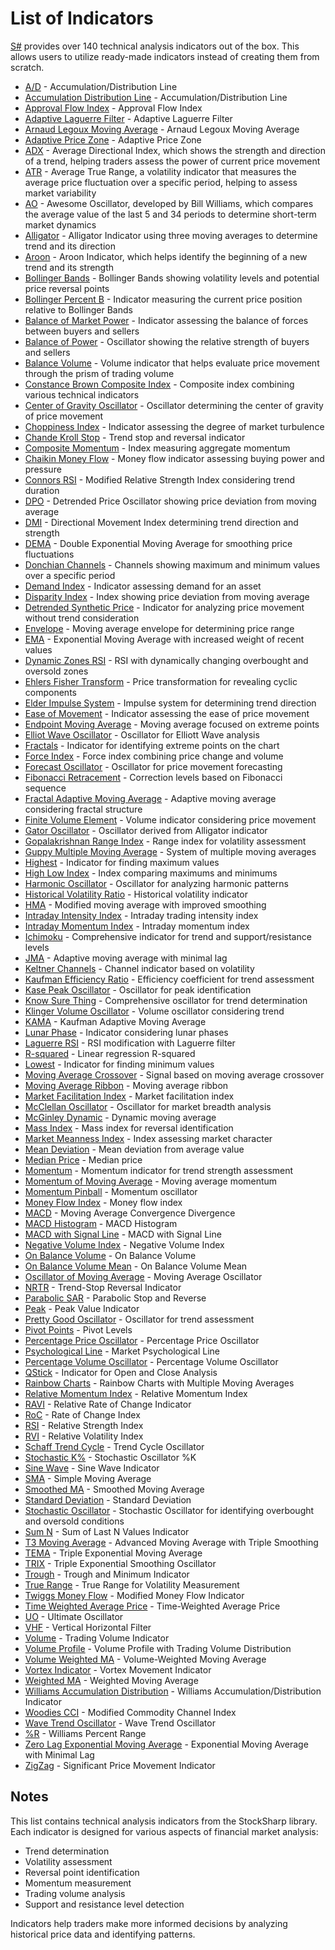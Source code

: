 # List of Indicators

[S\#](../../api.md) provides over 140 technical analysis indicators out of the box. This allows users to utilize ready-made indicators instead of creating them from scratch.

- [A/D](list_of_indicators/a_d.md) - Accumulation/Distribution Line
- [Accumulation Distribution Line](list_of_indicators/accumulation_distribution_line.md) - Accumulation/Distribution Line
- [Approval Flow Index](list_of_indicators/approval_flow_index.md) - Approval Flow Index
- [Adaptive Laguerre Filter](list_of_indicators/adaptive_laguerre_filter.md) - Adaptive Laguerre Filter
- [Arnaud Legoux Moving Average](list_of_indicators/arnaud_legoux_moving_average.md) - Arnaud Legoux Moving Average
- [Adaptive Price Zone](list_of_indicators/adaptive_price_zone.md) - Adaptive Price Zone
- [ADX](list_of_indicators/adx.md) - Average Directional Index, which shows the strength and direction of a trend, helping traders assess the power of current price movement
- [ATR](list_of_indicators/atr.md) - Average True Range, a volatility indicator that measures the average price fluctuation over a specific period, helping to assess market variability
- [AO](list_of_indicators/ao.md) - Awesome Oscillator, developed by Bill Williams, which compares the average value of the last 5 and 34 periods to determine short-term market dynamics
- [Alligator](list_of_indicators/alligator.md) - Alligator Indicator using three moving averages to determine trend and its direction
- [Aroon](list_of_indicators/aroon.md) - Aroon Indicator, which helps identify the beginning of a new trend and its strength
- [Bollinger Bands](list_of_indicators/bollinger_bands.md) - Bollinger Bands showing volatility levels and potential price reversal points
- [Bollinger Percent B](list_of_indicators/bollinger_percent_b.md) - Indicator measuring the current price position relative to Bollinger Bands
- [Balance of Market Power](list_of_indicators/balance_of_market_power.md) - Indicator assessing the balance of forces between buyers and sellers
- [Balance of Power](list_of_indicators/balance_of_power.md) - Oscillator showing the relative strength of buyers and sellers
- [Balance Volume](list_of_indicators/balance_volume.md) - Volume indicator that helps evaluate price movement through the prism of trading volume
- [Constance Brown Composite Index](list_of_indicators/constance_brown_composite_index.md) - Composite index combining various technical indicators
- [Center of Gravity Oscillator](list_of_indicators/center_of_gravity_oscillator.md) - Oscillator determining the center of gravity of price movement
- [Choppiness Index](list_of_indicators/choppiness_index.md) - Indicator assessing the degree of market turbulence
- [Chande Kroll Stop](list_of_indicators/chande_kroll_stop.md) - Trend stop and reversal indicator
- [Composite Momentum](list_of_indicators/composite_momentum.md) - Index measuring aggregate momentum
- [Chaikin Money Flow](list_of_indicators/chaikin_money_flow.md) - Money flow indicator assessing buying power and pressure
- [Connors RSI](list_of_indicators/connors_rsi.md) - Modified Relative Strength Index considering trend duration
- [DPO](list_of_indicators/dpo.md) - Detrended Price Oscillator showing price deviation from moving average
- [DMI](list_of_indicators/dmi.md) - Directional Movement Index determining trend direction and strength
- [DEMA](list_of_indicators/dema.md) - Double Exponential Moving Average for smoothing price fluctuations
- [Donchian Channels](list_of_indicators/donchian_channels.md) - Channels showing maximum and minimum values over a specific period
- [Demand Index](list_of_indicators/demand_index.md) - Indicator assessing demand for an asset
- [Disparity Index](list_of_indicators/disparity_index.md) - Index showing price deviation from moving average
- [Detrended Synthetic Price](list_of_indicators/detrended_synthetic_price.md) - Indicator for analyzing price movement without trend consideration
- [Envelope](list_of_indicators/envelope.md) - Moving average envelope for determining price range
- [EMA](list_of_indicators/ema.md) - Exponential Moving Average with increased weight of recent values
- [Dynamic Zones RSI](list_of_indicators/dynamic_zones_rsi.md) - RSI with dynamically changing overbought and oversold zones
- [Ehlers Fisher Transform](list_of_indicators/ehlers_fisher_transform.md) - Price transformation for revealing cyclic components
- [Elder Impulse System](list_of_indicators/elder_impulse_system.md) - Impulse system for determining trend direction
- [Ease of Movement](list_of_indicators/ease_of_movement.md) - Indicator assessing the ease of price movement
- [Endpoint Moving Average](list_of_indicators/endpoint_moving_average.md) - Moving average focused on extreme points
- [Elliot Wave Oscillator](list_of_indicators/elliot_wave_oscillator.md) - Oscillator for Elliott Wave analysis
- [Fractals](list_of_indicators/fractals.md) - Indicator for identifying extreme points on the chart
- [Force Index](list_of_indicators/force_index.md) - Force index combining price change and volume
- [Forecast Oscillator](list_of_indicators/forecast_oscillator.md) - Oscillator for price movement forecasting
- [Fibonacci Retracement](list_of_indicators/fibonacci_retracement.md) - Correction levels based on Fibonacci sequence
- [Fractal Adaptive Moving Average](list_of_indicators/fractal_adaptive_moving_average.md) - Adaptive moving average considering fractal structure
- [Finite Volume Element](list_of_indicators/finite_volume_element.md) - Volume indicator considering price movement
- [Gator Oscillator](list_of_indicators/gator_oscillator.md) - Oscillator derived from Alligator indicator
- [Gopalakrishnan Range Index](list_of_indicators/gopalakrishnan_range_index.md) - Range index for volatility assessment
- [Guppy Multiple Moving Average](list_of_indicators/guppy_multiple_moving_average.md) - System of multiple moving averages
- [Highest](list_of_indicators/highest.md) - Indicator for finding maximum values
- [High Low Index](list_of_indicators/high_low_index.md) - Index comparing maximums and minimums
- [Harmonic Oscillator](list_of_indicators/harmonic_oscillator.md) - Oscillator for analyzing harmonic patterns
- [Historical Volatility Ratio](list_of_indicators/historical_volatility_ratio.md) - Historical volatility indicator
- [HMA](list_of_indicators/hma.md) - Modified moving average with improved smoothing
- [Intraday Intensity Index](list_of_indicators/intraday_intensity_index.md) - Intraday trading intensity index
- [Intraday Momentum Index](list_of_indicators/intraday_momentum_index.md) - Intraday momentum index
- [Ichimoku](list_of_indicators/ichimoku.md) - Comprehensive indicator for trend and support/resistance levels
- [JMA](list_of_indicators/jma.md) - Adaptive moving average with minimal lag
- [Keltner Channels](list_of_indicators/keltner_channels.md) - Channel indicator based on volatility
- [Kaufman Efficiency Ratio](list_of_indicators/kaufman_efficiency_ratio.md) - Efficiency coefficient for trend assessment
- [Kase Peak Oscillator](list_of_indicators/kase_peak_oscillator.md) - Oscillator for peak identification
- [Know Sure Thing](list_of_indicators/kst.md) - Comprehensive oscillator for trend determination
- [Klinger Volume Oscillator](list_of_indicators/klinger_volume_oscillator.md) - Volume oscillator considering trend
- [KAMA](list_of_indicators/kama.md) - Kaufman Adaptive Moving Average
- [Lunar Phase](list_of_indicators/lunar_phase.md) - Indicator considering lunar phases
- [Laguerre RSI](list_of_indicators/laguerre_rsi.md) - RSI modification with Laguerre filter
- [R-squared](list_of_indicators/linear_reg_rsquared.md) - Linear regression R-squared
- [Lowest](list_of_indicators/lowest.md) - Indicator for finding minimum values
- [Moving Average Crossover](list_of_indicators/moving_average_crossover.md) - Signal based on moving average crossover
- [Moving Average Ribbon](list_of_indicators/moving_average_ribbon.md) - Moving average ribbon
- [Market Facilitation Index](list_of_indicators/market_facilitation_index.md) - Market facilitation index
- [McClellan Oscillator](list_of_indicators/mcclellan_oscillator.md) - Oscillator for market breadth analysis
- [McGinley Dynamic](list_of_indicators/mcginley_dynamic.md) - Dynamic moving average
- [Mass Index](list_of_indicators/mass_index.md) - Mass index for reversal identification
- [Market Meanness Index](list_of_indicators/market_meanness_index.md) - Index assessing market character
- [Mean Deviation](list_of_indicators/mean_deviation.md) - Mean deviation from average value
- [Median Price](list_of_indicators/median_price.md) - Median price
- [Momentum](list_of_indicators/momentum.md) - Momentum indicator for trend strength assessment
- [Momentum of Moving Average](list_of_indicators/momentum_of_moving_average.md) - Moving average momentum
- [Momentum Pinball](list_of_indicators/momentum_pinball.md) - Momentum oscillator
- [Money Flow Index](list_of_indicators/money_flow_index.md) - Money flow index
- [MACD](list_of_indicators/macd.md) - Moving Average Convergence Divergence
- [MACD Histogram](list_of_indicators/macd_histogram.md) - MACD Histogram
- [MACD with Signal Line](list_of_indicators/macd_with_signal_line.md) - MACD with Signal Line
- [Negative Volume Index](list_of_indicators/negative_volume_index.md) - Negative Volume Index
- [On Balance Volume](list_of_indicators/obv.md) - On Balance Volume
- [On Balance Volume Mean](list_of_indicators/on_balance_volume_mean.md) - On Balance Volume Mean
- [Oscillator of Moving Average](list_of_indicators/oscillator_of_moving_average.md) - Moving Average Oscillator
- [NRTR](list_of_indicators/nrtr.md) - Trend-Stop Reversal Indicator
- [Parabolic SAR](list_of_indicators/parabolic_sar.md) - Parabolic Stop and Reverse
- [Peak](list_of_indicators/peak.md) - Peak Value Indicator
- [Pretty Good Oscillator](list_of_indicators/pretty_good_oscillator.md) - Oscillator for trend assessment
- [Pivot Points](list_of_indicators/pivot_points.md) - Pivot Levels
- [Percentage Price Oscillator](list_of_indicators/percentage_price_oscillator.md) - Percentage Price Oscillator
- [Psychological Line](list_of_indicators/psychological_line.md) - Market Psychological Line
- [Percentage Volume Oscillator](list_of_indicators/percentage_volume_oscillator.md) - Percentage Volume Oscillator
- [QStick](list_of_indicators/qstick.md) - Indicator for Open and Close Analysis
- [Rainbow Charts](list_of_indicators/rainbow_charts.md) - Rainbow Charts with Multiple Moving Averages
- [Relative Momentum Index](list_of_indicators/relative_momentum_index.md) - Relative Momentum Index
- [RAVI](list_of_indicators/ravi.md) - Relative Rate of Change Indicator
- [RoC](list_of_indicators/roc.md) - Rate of Change Index
- [RSI](list_of_indicators/rsi.md) - Relative Strength Index
- [RVI](list_of_indicators/rvi.md) - Relative Volatility Index
- [Schaff Trend Cycle](list_of_indicators/schaff_trend_cycle.md) - Trend Cycle Oscillator
- [Stochastic K%](list_of_indicators/stochastic_oscillator_k%.md) - Stochastic Oscillator %K
- [Sine Wave](list_of_indicators/sine_wave.md) - Sine Wave Indicator
- [SMA](list_of_indicators/sma.md) - Simple Moving Average
- [Smoothed MA](list_of_indicators/smoothed_ma.md) - Smoothed Moving Average
- [Standard Deviation](list_of_indicators/standard_deviation.md) - Standard Deviation
- [Stochastic Oscillator](list_of_indicators/stochastic_oscillator.md) - Stochastic Oscillator for identifying overbought and oversold conditions
- [Sum N](list_of_indicators/sum_n.md) - Sum of Last N Values Indicator
- [T3 Moving Average](list_of_indicators/t3_moving_average.md) - Advanced Moving Average with Triple Smoothing
- [TEMA](list_of_indicators/tema.md) - Triple Exponential Moving Average
- [TRIX](list_of_indicators/trix.md) - Triple Exponential Smoothing Oscillator
- [Trough](list_of_indicators/trough.md) - Trough and Minimum Indicator
- [True Range](list_of_indicators/true_range.md) - True Range for Volatility Measurement
- [Twiggs Money Flow](list_of_indicators/twiggs_money_flow.md) - Modified Money Flow Indicator
- [Time Weighted Average Price](list_of_indicators/time_weighted_average_price.md) - Time-Weighted Average Price
- [UO](list_of_indicators/uo.md) - Ultimate Oscillator
- [VHF](list_of_indicators/vhf.md) - Vertical Horizontal Filter
- [Volume](list_of_indicators/volume.md) - Trading Volume Indicator
- [Volume Profile](list_of_indicators/volume_profile.md) - Volume Profile with Trading Volume Distribution
- [Volume Weighted MA](list_of_indicators/volume_weighted_ma.md) - Volume-Weighted Moving Average
- [Vortex Indicator](list_of_indicators/vortex_indicator.md) - Vortex Movement Indicator
- [Weighted MA](list_of_indicators/weighted_ma.md) - Weighted Moving Average
- [Williams Accumulation Distribution](list_of_indicators/williams_accumulation_distribution.md) - Williams Accumulation/Distribution Indicator
- [Woodies CCI](list_of_indicators/woodies_cci.md) - Modified Commodity Channel Index
- [Wave Trend Oscillator](list_of_indicators/wave_trend_oscillator.md) - Wave Trend Oscillator
- [%R](list_of_indicators/williams_r.md) - Williams Percent Range
- [Zero Lag Exponential Moving Average](list_of_indicators/zero_lag_exponential_moving_average.md) - Exponential Moving Average with Minimal Lag
- [ZigZag](list_of_indicators/zigzag.md) - Significant Price Movement Indicator

## Notes

This list contains technical analysis indicators from the StockSharp library. Each indicator is designed for various aspects of financial market analysis:

- Trend determination
- Volatility assessment
- Reversal point identification
- Momentum measurement
- Trading volume analysis
- Support and resistance level detection

Indicators help traders make more informed decisions by analyzing historical price data and identifying patterns.